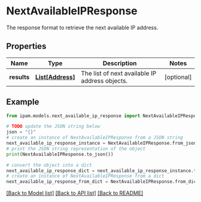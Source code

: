 # NextAvailableIPResponse

The response format to retrieve the next available IP address.

## Properties

Name | Type | Description | Notes
------------ | ------------- | ------------- | -------------
**results** | [**List[Address]**](Address.md) | The list of next available IP address objects. | [optional] 

## Example

```python
from ipam.models.next_available_ip_response import NextAvailableIPResponse

# TODO update the JSON string below
json = "{}"
# create an instance of NextAvailableIPResponse from a JSON string
next_available_ip_response_instance = NextAvailableIPResponse.from_json(json)
# print the JSON string representation of the object
print(NextAvailableIPResponse.to_json())

# convert the object into a dict
next_available_ip_response_dict = next_available_ip_response_instance.to_dict()
# create an instance of NextAvailableIPResponse from a dict
next_available_ip_response_from_dict = NextAvailableIPResponse.from_dict(next_available_ip_response_dict)
```
[[Back to Model list]](../README.md#documentation-for-models) [[Back to API list]](../README.md#documentation-for-api-endpoints) [[Back to README]](../README.md)


